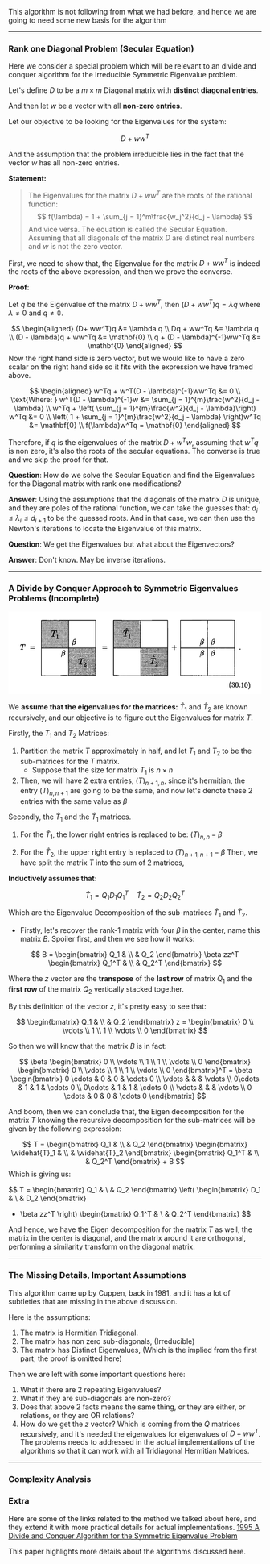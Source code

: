 This algorithm is not following from what we had before, and hence we are going to need some new basis for the algorithm 

---

### **Rank one Diagonal Problem (Secular Equation)**

Here we consider a special problem which will be relevant to an divide and conquer algorithm for the Irreducible Symmetric Eigenvalue problem. 

Let's define $D$ to be a $m\times m$ Diagonal matrix with **distinct diagonal entries**. 

And then let $w$ be a vector with all **non-zero entries**.

Let our objective to be looking for the Eigenvalues for the system: 

$$
D+ ww^T
$$

And the assumption that the problem irreducible lies in the fact that the vector $w$ has all non-zero entries. 

**Statement:**

> The Eigenvalues for the matrix $D + ww^T$ are the roots of the rational function: 
> $$
> f(\lambda) = 1 + \sum_{j = 1}^m\frac{w_j^2}{d_j - \lambda}
> $$
> And vice versa. The equation is called the Secular Equation. Assuming that all diagonals of the matrix $D$ are distinct real numbers and $w$ is not the zero vector. 

First, we need to show that, the Eigenvalue for the matrix $D + ww^T$ is indeed the roots of the above expression, and then we prove the converse. 

**Proof**: 

Let $q$ be the Eigenvalue of the matrix $D + ww^T$, then $(D + ww^T)q = \lambda q$ where $\lambda \neq 0$ and $q \neq \mathbb{0}$. 

$$ 
\begin{aligned}
	(D+ ww^T)q &= \lambda q
	\\
	Dq + ww^Tq &= \lambda q
	\\
	(D - \lambda)q + ww^Tq &= \mathbf{0}
	\\
	q + (D - \lambda)^{-1}ww^Tq &= \mathbf{0}
\end{aligned}
$$
Now the right hand side is zero vector, but we would like to have a zero scalar on the right hand side so it fits with the expression we have framed above. 

$$
\begin{aligned}
	w^Tq + w^T(D - \lambda)^{-1}ww^Tq &= 0
	\\
	\text{Where: } w^T(D - \lambda)^{-1}w &= \sum_{j = 1}^{m}\frac{w^2}{d_j - \lambda}
	\\
	w^Tq + \left( \sum_{j = 1}^{m}\frac{w^2}{d_j - \lambda}\right) w^Tq &= 0
	\\
	\left(
		1 + \sum_{j = 1}^{m}\frac{w^2}{d_j - \lambda}
	\right)w^Tq &= \mathbf{0}
	\\
	f(\lambda)w^Tq = \mathbf{0}
\end{aligned}
$$

Therefore, if $q$ is the eigenvalues of the matrix $D + w^Tw$, assuming that $w^Tq$ is non zero, it's also the roots of the secular equations. The converse is true and we skip the proof for that. 

**Question**: How do we solve the Secular Equation and find the Eigenvalues for the Diagonal matrix with rank one modifications? 

**Answer**: 
Using the assumptions that the diagonals of the matrix $D$ is unique, and they are poles of the rational function, we can take the guesses that: $d_i \leq \lambda_i \leq d_{i + 1}$ to be the guessed roots. And in that case, we can then use the Newton's iterations to locate the Eigenvalue of this matrix. 

**Question**: 
We get the Eigenvalues but what about the Eigenvectors? 

**Answer**: 
Don't know. May be inverse iterations. 

---
### **A Divide by Conquer Approach to Symmetric Eigenvalues Problems (Incomplete)**

![symmetric-eigen-divide-and-conquer](../../Assets/symmetric-eigen-divide-and-conquer.png)

We **assume that the eigenvalues for the matrices:** $\widehat{T}_1$ and $\widehat{T}_2$ are known recursively, and our objective is to figure out the Eigenvalues for matrix $T$. 

Firstly, the $T_1$ and $T_2$ Matrices: 

1. Partition the matrix $T$ approximately in half, and let $T_1$ and $T_2$ to be the sub-matrices for the $T$ matrix. 
	* Suppose that the size for matrix $T_1$ is $n\times n$
2. Then, we will have 2 extra entries, $(T)_{n + 1, n}$, since it's hermitian, the entry $(T)_{n, n + 1}$ are going to be the same, and now let's denote these 2 entries with the same value as $\beta$

Secondly, the $\widehat{T}_1$ and the $\widehat{T}_1$ matrices. 

1. For the $\widehat{T}_1$, the lower right entries is replaced to be: $(T)_{n, n} - \beta$

3. For the $\widehat{T}_2$, the upper right entry is replaced to $(T)_{n+ 1, n + 1} - \beta$ 
Then, we have split the matrix $T$ into the sum of 2 matrices, 


**Inductively assumes that:**

$$
\widehat{T}_1 = Q_1 D_1Q_1^T \quad \widehat{T}_2 = Q_2 D_2Q_2^T
$$

Which are the Eigenvalue Decomposition of the sub-matrices $\widehat{T}_1$ and $\widehat{T}_2$. 

* Firstly, let's recover the rank-1 matrix with four $\beta$ in the center, name this matrix $B$. Spoiler first, and then we see how it works: 

$$
B = 
\begin{bmatrix}
Q_1 & \\ 
& Q_2
\end{bmatrix}
\beta zz^T
\begin{bmatrix}
Q_1^T & \\ 
& Q_2^T
\end{bmatrix}
$$

Where the $z$ vector are the **transpose** of the **last row** of matrix $Q_1$ and the **first row** of the matrix $Q_2$ vertically stacked together. 

By this definition of the vector $z$, it's pretty easy to see that: 

$$
\begin{bmatrix}
Q_1 & \\ 
& Q_2
\end{bmatrix} z =
\begin{bmatrix}
0 \\ \vdots \\ 1 \\ 1 \\ \vdots \\ 0
\end{bmatrix}
$$

So then we will know that the matrix  $B$ is in fact: 

$$
\beta
\begin{bmatrix}
0 \\ \vdots \\ 1 \\ 1 \\ \vdots \\ 0
\end{bmatrix}
\begin{bmatrix}
0 \\ \vdots \\ 1 \\ 1 \\ \vdots \\ 0
\end{bmatrix}^T = 
\beta
\begin{bmatrix}
	0 \cdots & 0 & 0 & \cdots  0
	\\
	\vdots & & & \vdots 
	\\
	0\cdots & 1 & 1 & \cdots 0
	\\
	0\cdots & 1 & 1 & \cdots 0
	\\
	\vdots & & & \vdots
	\\
	0 \cdots & 0 & 0 & \cdots  0
\end{bmatrix}
$$

And boom, then we can conclude that, the Eigen decomposition for the matrix $T$ knowing the recursive decomposition for the sub-matrices will be given by the following expression: 

$$
T = 
\begin{bmatrix}
	Q_1  & \\ 
	& Q_2
\end{bmatrix}
\begin{bmatrix}
	\widehat{T}_1  & \\ 
	& \widehat{T}_2
\end{bmatrix}
\begin{bmatrix}
	Q_1^T  & \\ 
	& Q_2^T
\end{bmatrix} + B
$$
Which is giving us: 

$$
T = 
\begin{bmatrix}
	Q_1  & \\ 
	& Q_2
\end{bmatrix}
\left(
\begin{bmatrix}
	D_1  & \\ 
	& D_2
\end{bmatrix}
+ \beta zz^T
\right)
\begin{bmatrix}
	Q_1^T  & \\ 
	& Q_2^T
\end{bmatrix}
$$

And hence, we have the Eigen decomposition for the matrix $T$ as well, the matrix in the center is diagonal, and the matrix around it are orthogonal, performing a similarity transform on the diagonal matrix. 

--- 
### **The Missing Details, Important Assumptions**

This algorithm came up by Cuppen, back in 1981, and it has a lot of subtleties that are missing in the above discussion. 

Here is the assumptions:
1. The matrix is Hermitian Tridiagonal. 
2. The matrix has non zero sub-diagonals, (Irreducible)
3. The matrix has Distinct Eigenvalues, (Which is the implied from the first part, the proof is omitted here)

Then we are left with some important questions here: 
1. What if there are 2 repeating Eigenvalues? 
2. What if they are sub-diagonals are non-zero? 
3. Does that above 2 facts means the same thing, or they are either, or relations, or they are OR relations? 
4. How do we get the $z$ vector? Which is coming from the $Q$ matrices recursively, and it's needed the eigenvalues for eigenvalues of $D + ww^T$. 
The problems needs to addressed in the actual implementations of the algorithms so that it can work with all Tridiagonal Hermitian Matrices. 


---
### Complexity Analysis

### Extra
Here are some of the links related to the method we talked about here, and they extend it with more practical details for actual implementations. 
[1995 A Divide and Conquer Algorithm for the Symmetric Eigenvalue Problem](https://zenodo.org/record/1236142/files/article.pdf)

This paper highlights more details about the algorithms discussed here. 